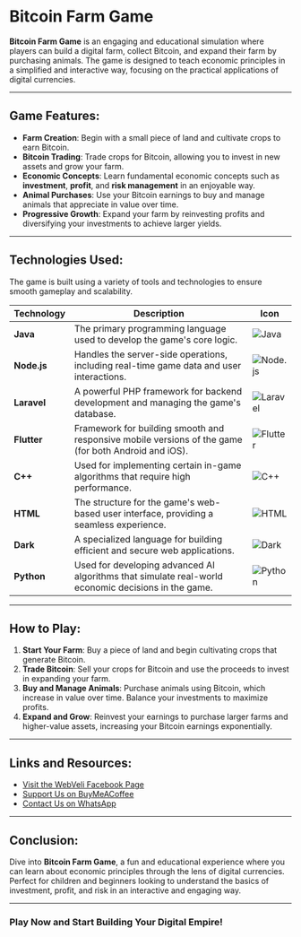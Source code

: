 # Bitcoin Farm Game

**Bitcoin Farm Game** is an engaging and educational simulation where players can build a digital farm, collect Bitcoin, and expand their farm by purchasing animals. The game is designed to teach economic principles in a simplified and interactive way, focusing on the practical applications of digital currencies.

---

## **Game Features**:

- **Farm Creation**: Begin with a small piece of land and cultivate crops to earn Bitcoin.
- **Bitcoin Trading**: Trade crops for Bitcoin, allowing you to invest in new assets and grow your farm.
- **Economic Concepts**: Learn fundamental economic concepts such as **investment**, **profit**, and **risk management** in an enjoyable way.
- **Animal Purchases**: Use your Bitcoin earnings to buy and manage animals that appreciate in value over time.
- **Progressive Growth**: Expand your farm by reinvesting profits and diversifying your investments to achieve larger yields.

---

## **Technologies Used**:

The game is built using a variety of tools and technologies to ensure smooth gameplay and scalability.

| **Technology** | **Description** | **Icon** |
|----------------|-----------------|---------|
| **Java** | The primary programming language used to develop the game's core logic. | ![Java](https://img.icons8.com/color/48/000000/java-coffee-cup-logo.png) |
| **Node.js** | Handles the server-side operations, including real-time game data and user interactions. | ![Node.js](https://img.icons8.com/ios-filled/50/000000/node-js.png) |
| **Laravel** | A powerful PHP framework for backend development and managing the game's database. | ![Laravel](https://img.icons8.com/ios-filled/50/000000/laravel.png) |
| **Flutter** | Framework for building smooth and responsive mobile versions of the game (for both Android and iOS). | ![Flutter](https://img.icons8.com/color/48/000000/flutter.png) |
| **C++** | Used for implementing certain in-game algorithms that require high performance. | ![C++](https://img.icons8.com/ios-filled/50/000000/c-plus-plus-logo.png) |
| **HTML** | The structure for the game's web-based user interface, providing a seamless experience. | ![HTML](https://img.icons8.com/ios-filled/50/000000/html-5.png) |
| **Dark** | A specialized language for building efficient and secure web applications. | ![Dark](https://img.icons8.com/ios-filled/50/000000/code-igniter.png) |
| **Python** | Used for developing advanced AI algorithms that simulate real-world economic decisions in the game. | ![Python](https://img.icons8.com/color/48/000000/python.png) |

---

## **How to Play**:

1. **Start Your Farm**: Buy a piece of land and begin cultivating crops that generate Bitcoin.
2. **Trade Bitcoin**: Sell your crops for Bitcoin and use the proceeds to invest in expanding your farm.
3. **Buy and Manage Animals**: Purchase animals using Bitcoin, which increase in value over time. Balance your investments to maximize profits.
4. **Expand and Grow**: Reinvest your earnings to purchase larger farms and higher-value assets, increasing your Bitcoin earnings exponentially.

---

## **Links and Resources**:

- [Visit the WebVeli Facebook Page](https://www.facebook.com/webveli)
- [Support Us on BuyMeACoffee](https://buymeacoffee.com/makavael)
- [Contact Us on WhatsApp](https://wa.me/201029107547)

---

## **Conclusion**:

Dive into **Bitcoin Farm Game**, a fun and educational experience where you can learn about economic principles through the lens of digital currencies. Perfect for children and beginners looking to understand the basics of investment, profit, and risk in an interactive and engaging way. 

---

### **Play Now and Start Building Your Digital Empire!**
